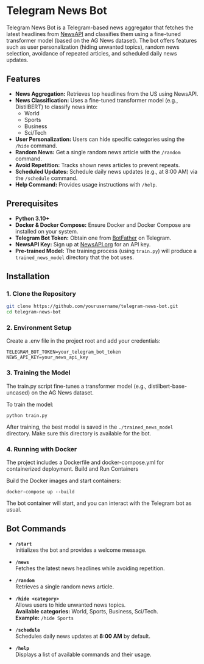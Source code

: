 # Telegram News Bot

Telegram News Bot is a Telegram-based news aggregator that fetches the latest headlines from [NewsAPI](https://newsapi.org) and classifies them using a fine-tuned transformer model (based on the AG News dataset). The bot offers features such as user personalization (hiding unwanted topics), random news selection, avoidance of repeated articles, and scheduled daily news updates.

## Features

- **News Aggregation:** Retrieves top headlines from the US using NewsAPI.
- **News Classification:** Uses a fine-tuned transformer model (e.g., DistilBERT) to classify news into:
  - World
  - Sports
  - Business
  - Sci/Tech
- **User Personalization:** Users can hide specific categories using the `/hide` command.
- **Random News:** Get a single random news article with the `/random` command.
- **Avoid Repetition:** Tracks shown news articles to prevent repeats.
- **Scheduled Updates:** Schedule daily news updates (e.g., at 8:00 AM) via the `/schedule` command.
- **Help Command:** Provides usage instructions with `/help`.


## Prerequisites

- **Python 3.10+**
- **Docker & Docker Compose:** Ensure Docker and Docker Compose are installed on your system.
- **Telegram Bot Token:** Obtain one from [BotFather](https://t.me/BotFather) on Telegram.
- **NewsAPI Key:** Sign up at [NewsAPI.org](https://newsapi.org) for an API key.
- **Pre-trained Model:** The training process (using `train.py`) will produce a `trained_news_model` directory that the bot uses.

## Installation

### 1. Clone the Repository

```bash
git clone https://github.com/yourusername/telegram-news-bot.git
cd telegram-news-bot
```

### 2. Environment Setup

Create a .env file in the project root and add your credentials:

```
TELEGRAM_BOT_TOKEN=your_telegram_bot_token
NEWS_API_KEY=your_news_api_key
```

### 3. Training the Model

The train.py script fine-tunes a transformer model (e.g., distilbert-base-uncased) on the AG News dataset.

To train the model:

```
python train.py
```

After training, the best model is saved in the `./trained_news_model` directory. Make sure this directory is available for the bot.

### 4. Running with Docker

The project includes a Dockerfile and docker-compose.yml for containerized deployment.
Build and Run Containers

Build the Docker images and start containers:

```
docker-compose up --build
```
The bot container will start, and you can interact with the Telegram bot as usual.

## Bot Commands

- **`/start`**  
  Initializes the bot and provides a welcome message.

- **`/news`**  
  Fetches the latest news headlines while avoiding repetition.

- **`/random`**  
  Retrieves a single random news article.

- **`/hide <category>`**  
  Allows users to hide unwanted news topics.  
  **Available categories:** World, Sports, Business, Sci/Tech.  
  **Example:** `/hide Sports`

- **`/schedule`**  
  Schedules daily news updates at **8:00 AM** by default.

- **`/help`**  
  Displays a list of available commands and their usage.
